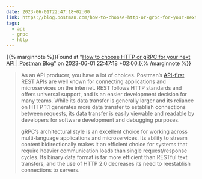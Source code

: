 ```yaml
---
date: 2023-06-01T22:47:18+02:00
link: https://blog.postman.com/how-to-choose-http-or-grpc-for-your-next-api/
tags:
  - api
  - grpc
  - http
---
```

{{% marginnote %}}Found at "[How to choose HTTP or gRPC for your next API | Postman Blog](https://web.archive.org/web/20230601224718/https://blog.postman.com/how-to-choose-http-or-grpc-for-your-next-api/)" on 2023-06-01 22:47:18 +02:00.{{% /marginnote %}}

> As an API producer, you have a lot of choices. Postman’s [API-first](https://www.postman.com/api-first/) REST APIs are well known for connecting applications and microservices on the internet. REST follows HTTP standards and offers universal support, and is an easier development decision for many teams. While its data transfer is generally larger and its reliance on HTTP 1.1 generates more data transfer to establish connections between requests, its data transfer is easily viewable and readable by developers for software development and debugging purposes.
> 
> gRPC’s architectural style is an excellent choice for working across multi-language applications and microservices. Its ability to stream content bidirectionally makes it an efficient choice for systems that require heavier communication loads than single request/response cycles. Its binary data format is far more efficient than RESTful text transfers, and the use of HTTP 2.0 decreases its need to reestablish connections to servers.